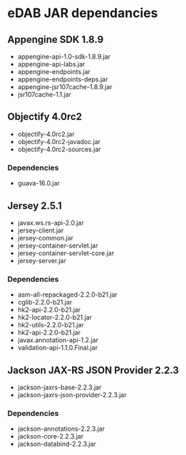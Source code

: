 # eDAB JAR dependancies

## Appengine SDK 1.8.9
* appengine-api-1.0-sdk-1.8.9.jar
* appengine-api-labs.jar
* appengine-endpoints.jar
* appengine-endpoints-deps.jar
* appengine-jsr107cache-1.8.9.jar
* jsr107cache-1.1.jar


## Objectify 4.0rc2
* objectify-4.0rc2.jar
* objectify-4.0rc2-javadoc.jar
* objectify-4.0rc2-sources.jar

### Dependencies
* guava-16.0.jar


## Jersey 2.5.1
* javax.ws.rs-api-2.0.jar
* jersey-client.jar
* jersey-common.jar
* jersey-container-servlet.jar
* jersey-container-servlet-core.jar
* jersey-server.jar

### Dependencies
* asm-all-repackaged-2.2.0-b21.jar
* cglib-2.2.0-b21.jar
* hk2-api-2.2.0-b21.jar
* hk2-locator-2.2.0-b21.jar
* hk2-utils-2.2.0-b21.jar
* hk2-api-2.2.0-b21.jar
* javax.annotation-api-1.2.jar
* validation-api-1.1.0.Final.jar


## Jackson JAX-RS JSON Provider 2.2.3
* jackson-jaxrs-base-2.2.3.jar
* jackson-jaxrs-json-provider-2.2.3.jar

### Dependencies
* jackson-annotations-2.2.3.jar
* jackson-core-2.2.3.jar
* jackson-databind-2.2.3.jar
